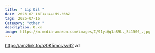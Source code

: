 ```yaml
---
title: " Lip Oil "
date: 2025-07-16T14:44:59.268Z
tags: 2025-07-16
Category: "other "
description: 8.xx
image: https://m.media-amazon.com/images/I/91yiQq1aB9L._SL1500_.jpg
---
```

https://amzlink.to/az0K5moivsv62 ad